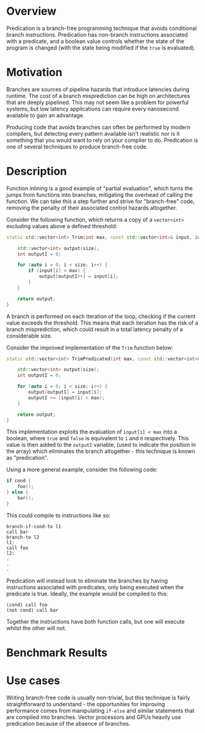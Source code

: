 # Overview

Predication is a branch-free programming technique that avoids conditional branch instructions. Predication has non-branch instructions associated with a predicate, and a boolean value controls whether the state of the program is changed (with the state being modified if the `true` is evaluated).

# Motivation

Branches are sources of pipeline hazards that introduce latencies during runtime. The cost of a branch misprediction can be high on architectures that are deeply pipelined. This may not seem like a problem for powerful systems, but low latency applications can require every nanosecond available to gain an advantage.

Producing code that avoids branches can often be performed by modern compilers, but detecting every pattern available isn't realistic nor is it something that you would want to rely on your compiler to do. Predication is one of several techniques to produce branch-free code.

# Description

Function inlining is a good example of "partial evaluation", which turns the jumps from functions into branches, mitigating the overhead of calling the function. We can take this a step further and strive for "branch-free" code, removing the penalty of their associated control hazards altogether. 

Consider the following function, which returns a copy of a `vector<int>` excluding values above a defined threshold:

```c++
static std::vector<int> Trim(int max, const std::vector<int>& input, int size) {

    std::vector<int> output(size);
    int outputI = 0;

    for (auto i = 0; i < size; i++) {
        if (input[i] < max) {
            output[outputI++] = input[i];
        }
    }

    return output;
}
```

A branch is performed on each iteration of the loop, checking if the current value exceeds the threshold. This means that each iteration has the risk of a branch misprediction, which could result in a total latency penalty of a considerable size.

Consider the improved implementation of the `Trim` function below:

```c++
static std::vector<int> TrimPredicated(int max, const std::vector<int>& input, int size) {

    std::vector<int> output(size);
    int outputI = 0;

    for (auto i = 0; i < size; i++) {
        output[outputI] = input[i];
        outputI += (input[i] < max);
    }

    return output;
}
```

This implementation exploits the evaluation of `input[i] < max` into a boolean, where `true` and `false` is equivalent to `1` and `0` respectively. This value is then added to the `outputI` variable, (used to indicate the position in the array) which eliminates the branch altogether - this technique is known as "predication".

Using a more general example, consider the following code:

```c++
if cond {
    foo();
} else {
    bar();
}
```

This could compile to instructions like so:

```
branch-if-cond-to l1
call bar
branch-to l2
l1:
call foo
l2:
.
.
.
```

Predication will instead look to eliminate the branches by having instructions associated with predicates, only being executed when the predicate is true. Ideally, the example would be compiled to this:

```
(cond) call foo
(not cond) call bar
```

Together the instructions have both function calls, but one will execute whilst the other will not.

# Benchmark Results

# Use cases

Writing branch-free code is usually non-trivial, but this technique is fairly straightforward to understand - the opportunities for improving performance comes from manipulating `if-else` and similar statements that are compiled into branches. Vector processors and GPUs heavily use predication because of the absence of branches.